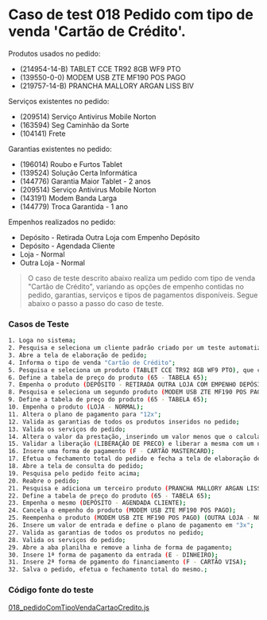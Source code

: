# Caso de test 018 Pedido com tipo de venda 'Cartão de Crédito'.
Produtos usados no pedido:

  - (214954-14-B) TABLET CCE TR92 8GB WF9 PTO
  - (139550-0-0) MODEM USB ZTE MF190 POS PAGO
  - (219757-14-B) PRANCHA MALLORY ARGAN LISS BIV

Serviços existentes no pedido:

  - (209514) Serviço Antivirus Mobile Norton
  - (163594) Seg Caminhão da Sorte
  - (104141) Frete

Garantias existentes no pedido:

  - (196014) Roubo e Furtos Tablet
  - (139524) Solução Certa Informática
  - (144776) Garantia Maior Tablet - 2 anos
  - (209514) Serviço Antivirus Mobile Norton
  - (143191) Modem Banda Larga
  - (144779) Troca Garantida - 1 ano

Empenhos realizados no pedido:

  - Depósito - Retirada Outra Loja com Empenho Depósito
  - Depósito - Agendada Cliente
  - Loja - Normal
  - Outra Loja - Normal

> O caso de teste descrito abaixo realiza um pedido com tipo de venda "Cartão de Crédito", variando as opções de empenho contidas no pedido, garantias, serviços e tipos de pagamentos disponíveis. Segue abaixo o passo a passo do caso de teste.

### Casos de Teste
```sh
1. Loga no sistema;
2. Pesquisa e seleciona um cliente padrão criado por um teste automatizado;
3. Abre a tela de elaboração de pedido;
4. Informa o tipo de venda "Cartão de Crédito";
5. Pesquisa e seleciona um produto (TABLET CCE TR92 8GB WF9 PTO), que contém as seguintes garantias (ROUBO E FURTOS TABLET, SOLUCAO CERTA INFORMATICA, GARANTIA MAIOR TABLET, SERVICO ANTIVIRUS MOBILE NORTON);
6. Define a tabela de preço do produto (65 - TABELA 65);
7. Empenha o produto (DEPÓSITO - RETIRADA OUTRA LOJA COM EMPENHO DEPÓSITO);
8. Pesquisa e seleciona um segundo produto (MODEM USB ZTE MF190 POS PAGO), que contém as seguintes garantias (MODEM BANDA LARGA);
9. Define a tabela de preço do produto (65 - TABELA 65);
10. Empenha o produto (LOJA - NORMAL);
11. Altera o plano de pagamento para "12x";
12. Valida as garantias de todos os produtos inseridos no pedido;
13. Valida os serviços do pedido;
14. Altera o valor da prestação, inserindo um valor menos que o calculado pelo sistema (SERÁ GERADO UMA LIBERAÇÃO);
15. Validar a liberação (LIBERAÇÃO DE PRECO) e liberar a mesma com um usuário com permissão para tal.
16. Insere uma forma de pagamento (F - CARTÃO MASTERCARD);
17. Efetua o fechamento total do pedido e fecha a tela de elaboração de pedido;
18. Abre a tela de consulta do pedido;
19. Pesquisa pelo pedido feito acima;
20. Reabre o pedido;
21. Pesquisa e adiciona um terceiro produto (PRANCHA MALLORY ARGAN LISS BIV), contendo as seguinte garantias (TROCA GARANTIDA - 1 ANO);
22. Define a tabela de preço do produto (65 - TABELA 65);
23. Empenha o mesmo (DEPÓSITO - AGENDADA CLIENTE);
24. Cancela o empenho do produto (MODEM USB ZTE MF190 POS PAGO);
25. Reempenha o produto (MODEM USB ZTE MF190 POS PAGO) (OUTRA LOJA - NORMAL);
26. Insere um valor de entrada e define o plano de pagamento em "3x";
27. Valida as garantias de todos os produtos no pedido;
28. Valida os serviços do pedido;
29. Abre a aba planilha e remove a linha de forma de pagamento;
30. Insere 1ª forma de pagamento da entrada (E - DINHEIRO);
31. Insere 2ª forma de pgamento do financiamento (F - CARTÃO VISA);
32. Salva o pedido, efetua o fechamento total do mesmo.;
```
### Código fonte do teste
[018_pedidoComTipoVendaCartaoCredito.js](Testes/test/novos_testes/018_pedidoComTipoVendaCartaoCredito.js)